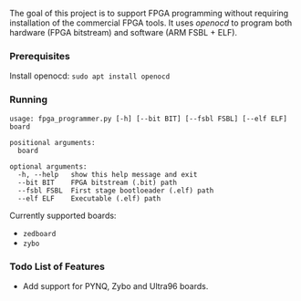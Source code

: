 The goal of this project is to support FPGA programming without requiring installation of the commercial FPGA tools.  It uses *openocd* to program both hardware (FPGA bitstream) and software (ARM FSBL + ELF).


### Prerequisites

Install openocd:
`sudo apt install openocd`

### Running
```
usage: fpga_programmer.py [-h] [--bit BIT] [--fsbl FSBL] [--elf ELF] board

positional arguments:
  board

optional arguments:
  -h, --help   show this help message and exit
  --bit BIT    FPGA bitstream (.bit) path
  --fsbl FSBL  First stage bootloeader (.elf) path
  --elf ELF    Executable (.elf) path
```

Currently supported boards:
  * `zedboard`
  * `zybo`

### Todo List of Features
* Add support for PYNQ, Zybo and Ultra96 boards.